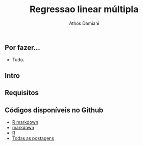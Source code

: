 ﻿---
license: Creative Commons BY-SA
author: Athos Damiani
title: "Regressao linear múltipla"
categories: [Univariada, Regressão]
radasCat: Univariada
tags: [univariada, regressão]
---




Por fazer...
-------------------------

- Tudo.

Intro
-------------------------


Requisitos
-------------------------

Códigos disponíveis no Github <i class="fa fa-github"></i>
----------------------------------------------

- [R markdown](https://github.com/R-adas/R-adas-source/blob/gh-pages/Rmd/regressaoLinearMultipla.Rmd)
- [markdown](https://github.com/R-adas/R-adas-source/blob/gh-pages/md/regressaoLinearMultipla.md)
- [R](https://github.com/R-adas/R-adas-source//blob/gh-pages/R/regressaoLinearMultipla.R)
- [Todas as postagens](https://github.com/R-adas/R-adas-source/)
 